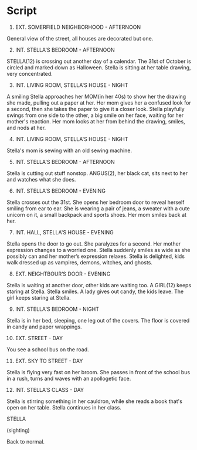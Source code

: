 # Script

1. EXT. SOMERFIELD NEIGHBORHOOD - AFTERNOON

General view of the street, all houses are decorated but one.

2. INT. STELLA'S BEDROOM - AFTERNOON

STELLA(12) is crossing out another day of a calendar. The 31st of October is circled and marked down as Halloween. Stella is sitting at her table drawing, very concentrated.

3. INT. LIVING ROOM, STELLA'S HOUSE - NIGHT

A smiling Stella approaches her MOM(in her 40s) to show her the drawing she made, pulling out a paper at her. Her mom gives her a confused look for a second, then she takes the paper to give it a closer look. Stella playfully swings from one side to the other, a big smile on her face, waiting for her mother's reaction. Her mom looks at her from behind the drawing, smiles, and nods at her.

4. INT. LIVING ROOM, STELLA'S HOUSE - NIGHT

Stella's mom is sewing with an old sewing machine.

5. INT. STELLA'S BEDROOM - AFTERNOON

Stella is cutting out stuff nonstop. ANGUS(2), her black cat, sits next to her and watches what she does.

6. INT. STELLA'S BEDROOM - EVENING

Stella crosses out the 31st. She opens her bedroom door to reveal herself smiling from ear to ear. She is wearing a pair of jeans, a sweater with a cute unicorn on it, a small backpack and sports shoes. Her mom smiles back at her.

7. INT. HALL, STELLA'S HOUSE - EVENING

Stella opens the door to go out. She paralyzes for a second. Her mother expression changes to a worried one. Stella suddenly smiles as wide as she possibly can and her mother’s expression relaxes. Stella is delighted, kids walk dressed up as vampires, demons, witches, and ghosts.

8. EXT. NEIGHTBOUR’S DOOR - EVENING

Stella is waiting at another door, other kids are waiting too. A GIRL(12) keeps staring at Stella. Stella smiles. A lady gives out candy, the kids leave. The girl keeps staring at Stella.

9. INT. STELLA'S BEDROOM - NIGHT

Stella is in her bed, sleeping, one leg out of the covers. The floor is covered in candy and paper wrappings.

10. EXT. STREET - DAY

You see a school bus on the road.

11. EXT. SKY TO STREET - DAY

Stella is flying very fast on her broom. She passes in front of the school bus in a rush, turns and waves with an apollogetic face.

12. INT. STELLA'S CLASS - DAY

Stella is stirring something in her cauldron, while she reads a book that's open on her table. Stella continues in her class.
	
STELLA

(sighting)

Back to normal.
